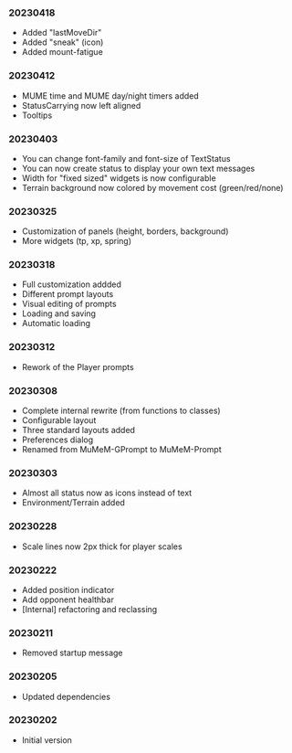 ### 20230418

  * Added "lastMoveDir"
  * Added "sneak" (icon)
  * Added mount-fatigue

### 20230412

  * MUME time and MUME day/night timers added
  * StatusCarrying now left aligned
  * Tooltips

### 20230403

  * You can change font-family and font-size of TextStatus
  * You can now create status to display your own text messages
  * Width for "fixed sized" widgets is now configurable
  * Terrain background now colored by movement cost (green/red/none)

### 20230325

  * Customization of panels (height, borders, background)
  * More widgets (tp, xp, spring)

### 20230318

  * Full customization addded
  * Different prompt layouts
  * Visual editing of prompts
  * Loading and saving
  * Automatic loading

### 20230312

  * Rework of the Player prompts

### 20230308

  * Complete internal rewrite (from functions to classes)
  * Configurable layout
  * Three standard layouts added
  * Preferences dialog
  * Renamed from MuMeM-GPrompt to MuMeM-Prompt

### 20230303

  * Almost all status now as icons instead of text
  * Environment/Terrain added

### 20230228

  * Scale lines now 2px thick for player scales

### 20230222

  * Added position indicator
  * Add opponent healthbar
  * [Internal] refactoring and reclassing

### 20230211

  * Removed startup message

### 20230205

   * Updated dependencies

### 20230202

  * Initial version
